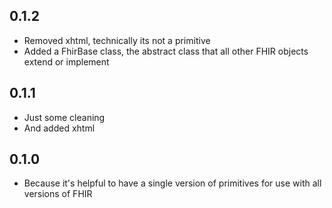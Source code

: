 ## 0.1.2

- Removed xhtml, technically its not a primitive
- Added a FhirBase class, the abstract class that all other FHIR objects extend or implement

## 0.1.1

- Just some cleaning
- And added xhtml


## 0.1.0

- Because it's helpful to have a single version of primitives for use with all versions of FHIR
